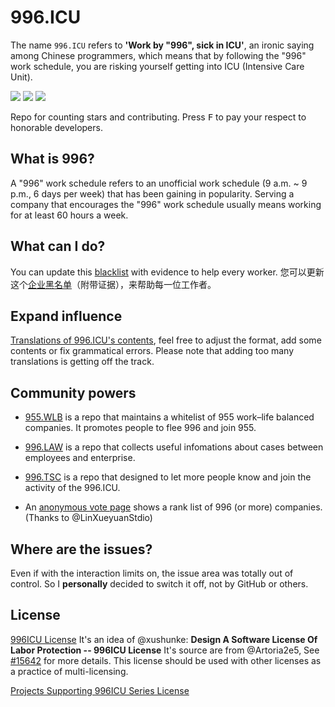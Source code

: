 996.ICU
=======
The name `996.ICU` refers to **'Work by "996", sick in ICU'**, an ironic saying among Chinese programmers, which means that by following the "996" work schedule, you are risking yourself getting into ICU (Intensive Care Unit).

<a href="https://join.slack.com/t/996icu/shared_invite/enQtNTc5MTU4MDkxOTA1LTJlYWVmMGQxOWNjZDA2NzdkMzQ3MjkzYmFlYTAxMTczZGQ0NmQ5ZWY5MTVjODQ4MWFkZGRhMmRmY2UwZGUyOTQ"><img src="https://img.shields.io/badge/slack-996ICU-%23de335e.svg"></a>
<a href="https://github.com/996icu/996.ICU/blob/master/LICENSE"><img src="https://img.shields.io/badge/license-NPL%20(The%20996%20Prohibited%20License)-blue.svg"></a>
<a href="http://hits.dwyl.io/996icu/996.ICU"><img src="http://hits.dwyl.io/996icu/996.ICU.svg"></a>

Repo for counting stars and contributing. Press <kbd>F</kbd> to pay your respect to honorable developers.

What is 996?
---
A "996" work schedule refers to an unofficial work schedule (9 a.m. ~ 9 p.m., 6 days per week) that has been gaining in popularity. Serving a company that encourages the "996" work schedule usually means working for at least 60 hours a week.

What can I do?
---
You can update this [blacklist](blacklist/blacklist.md) with evidence to help every worker.
您可以更新这个[企业黑名单](blacklist/blacklist.md)（附带证据），来帮助每一位工作者。

Expand influence
---
[Translations of 996.ICU's contents](i18n/i18n.md), feel free to adjust the format, add some contents or fix grammatical errors. Please note that adding too many translations is getting off the track.

Community powers
---

 - [955.WLB](https://github.com/formulahendry/955.WLB) is a repo that maintains a whitelist of 955 work–life balanced companies. It promotes people to flee 996 and join 955.

 - [996.LAW](https://github.com/Y1ran/996.Law) is a repo that collects useful infomations about cases between employees and enterprise.

 - [996.TSC](https://github.com/lxlxw/996.TSC) is a repo that designed to let more people know and join the activity of the 996.ICU.

 - An [anonymous vote page](externals/exposure.md) shows a rank list of 996 (or more) companies. (Thanks to @LinXueyuanStdio)

Where are the issues?
---
Even if with the interaction limits on, the issue area was totally out of control.
So I **personally** decided to switch it off, not by GitHub or others.

License
---
[996ICU License](LICENSE)
It's an idea of @xushunke: **Design A Software License Of Labor Protection -- 996ICU License**
It's source are from @Artoria2e5,
See [#15642](https://github.com/996icu/996.ICU/pull/15642) for more details.
This license should be used with other licenses as a practice of multi-licensing.

[Projects Supporting 996ICU Series License](archived/licenses[WIP]/PROJECTS_SUPPORTING_996ICU_LICENSE.md)
